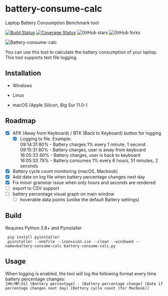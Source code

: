 # battery-consume-calc

Laptop Battery Consumption Benchmark tool

[![Build Status](https://travis-ci.com/frvfrvr/battery-consume-calc.svg?branch=master)](https://travis-ci.com/frvfrvr/battery-consume-calc)
[![Coverage Status](https://coveralls.io/repos/frvfrvr/battery-consume-calc/badge.svg?branch=master)](https://coveralls.io/r/frvfrvr/battery-consume-calc?branch=master)
![GitHub stars](https://img.shields.io/github/stars/frvfrvr/battery-consume-calc.svg)
![GitHub forks](https://img.shields.io/github/forks/frvfrvr/battery-consume-calc.svg)

![Battery-consume-calc](https://i.imgur.com/d2H1aXQ.png)

You can use this tool to calculate the battery consumption of your laptop. This tool supports text file logging.

## Installation

- Windows

- Linux

- macOS (Apple Silicon, Big Sur 11.0-)

## Roadmap

- [x] AFK (Away from Keyboard) / BTK (Back to Keyboard) button for logging
  - [x] Logging to file. Example:  
          09:14:31 80% - Battery charges 1% every 1 minute, 1 second  
          09:15:31 80% - Battery charges, user is away from keyboard  
          16:05:33 80% - Battery charges, user is back to keyboard  
          16:05:33 79% - Battery consumes 1% every 6 hours, 51 minutes, 2 seconds  
- [x] Battery cycle count monitoring (macOS, Macbook)
- [x] Add date on log file when battery percentage changes next day
- [x] Fix minor grammar issue when only hours and seconds are rendered
- [ ] export to CSV support
- [ ] battery percentage visual graph on main window
  - [ ] hoverable data points (unlike the default Battery settings)

## Build

Requires Python 3.8+ and Pyinstaller

     pip install pyinstaller
     pyinstaller --onefile --icon=icon.ico --clean --windowed --name=battery-consume-calc battery-consume-calc.py

## Usage

When logging is enabled, the tool will log the following format every time battery percentage changes:\
     `[HH:MM:SS] [Battery percentage] - [Battery percentage change] [Date if percentage changes next day] [Battery cycle count (for Macbook)]`
